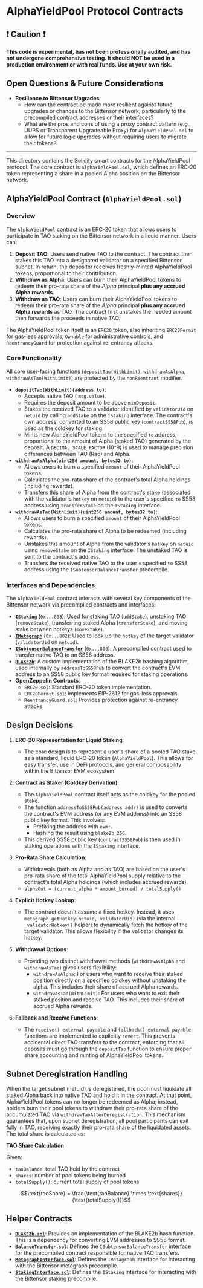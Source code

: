 # AlphaYieldPool Protocol Contracts

## ❗ Caution ❗

**This code is experimental, has not been professionally audited, and has not undergone comprehensive testing. It should NOT be used in a production environment or with real funds. Use at your own risk.**

## Open Questions & Future Considerations

*   **Resilience to Bittensor Upgrades**:
    *   How can the contract be made more resilient against future upgrades or changes to the Bittensor network, particularly to the precompiled contract addresses or their interfaces?
    *   What are the pros and cons of using a proxy contract pattern (e.g., UUPS or Transparent Upgradeable Proxy) for `AlphaYieldPool.sol` to allow for future logic upgrades without requiring users to migrate their tokens?

---

This directory contains the Solidity smart contracts for the AlphaYieldPool protocol. The core contract is `AlphaYieldPool.sol`, which defines an ERC-20 token representing a share in a pooled Alpha position on the Bittensor network.

## AlphaYieldPool Contract (`AlphaYieldPool.sol`)

### Overview

The `AlphaYieldPool` contract is an ERC-20 token that allows users to participate in TAO staking on the Bittensor network in a liquid manner. Users can:

1.  **Deposit TAO**: Users send native TAO to the contract. The contract then stakes this TAO into a designated validator on a specified Bittensor subnet. In return, the depositor receives freshly-minted AlphaYieldPool tokens, proportional to their contribution.
2.  **Withdraw as Alpha**: Users can burn their AlphaYieldPool tokens to redeem their pro-rata share of the *Alpha* principal **plus any accrued Alpha rewards**.
3.  **Withdraw as TAO**: Users can burn their AlphaYieldPool tokens to redeem their pro-rata share
    of the *Alpha* principal **plus any accrued Alpha rewards** as TAO. The contract first
    unstakes the needed amount then forwards the proceeds in native TAO.

The AlphaYieldPool token itself is an `ERC20` token, also inheriting `ERC20Permit` for gas-less approvals, `Ownable` for administrative controls, and `ReentrancyGuard` for protection against re-entrancy attacks.

### Core Functionality

All core user-facing functions (`depositTao(WithLimit)`, `withdrawAsAlpha`, `withdrawAsTao(WithLimit)`) are protected by the `nonReentrant` modifier.

*   **`depositTao(WithLimit)(address to)`**:
    *   Accepts native TAO ( `msg.value`).
    *   Requires the deposit amount to be above `minDeposit`.
    *   Stakes the received TAO to a validator identified by `validatorUid` on `netuid` by calling `addStake` on the `IStaking` interface. The contract's own address, converted to an SS58 public key (`contractSS58Pub`), is used as the coldkey for staking.
    *   Mints new AlphaYieldPool tokens to the specified `to` address, proportional to the amount of Alpha (staked TAO) generated by the deposit. A `DECIMAL_SCALE_FACTOR` (10^9) is used to manage precision differences between TAO (Rao) and Alpha.
*   **`withdrawAsAlpha(uint256 amount, bytes32 to)`**:
    *   Allows users to burn a specified `amount` of their AlphaYieldPool tokens.
    *   Calculates the pro-rata share of the contract's total Alpha holdings (including rewards).
    *   Transfers this share of Alpha from the contract's stake (associated with the validator's `hotkey` on `netuid`) to the user's specified `to` SS58 address using `transferStake` on the `IStaking` interface.
*   **`withdrawAsTao(WithLimit)(uint256 amount, bytes32 to)`**:
    *   Allows users to burn a specified `amount` of their AlphaYieldPool tokens.
    *   Calculates the pro-rata share of Alpha to be redeemed (including rewards).
    *   Unstakes this amount of Alpha from the validator's `hotkey` on `netuid` using `removeStake` on the `IStaking` interface. The unstaked TAO is sent to the contract's address.
    *   Transfers the received native TAO to the user's specified `to` SS58 address using the `ISubtensorBalanceTransfer` precompile.

### Interfaces and Dependencies

The `AlphaYieldPool` contract interacts with several key components of the Bittensor network via precompiled contracts and interfaces:

*   **[`IStaking`](contracts/StakingInterface.sol:6)** (`0x...805`): Used for staking TAO (`addStake`), unstaking TAO (`removeStake`), transferring staked Alpha (`transferStake`), and moving stake between hotkeys (`moveStake`).
*   **[`IMetagraph`](contracts/MetagraphInterface.sol:15)** (`0x...802`): Used to look up the `hotkey` of the target validator (`validatorUid` on `netuid`).
*   **[`ISubtensorBalanceTransfer`](contracts/BalanceTransfer.sol:6)** (`0x...800`): A precompiled contract used to transfer native TAO to an SS58 address.
*   **[`BLAKE2b`](contracts/BLAKE2b.sol:34)**: A custom implementation of the BLAKE2b hashing algorithm, used internally by `addressToSS58Pub` to convert the contract's EVM address to an SS58 public key format required for staking operations.
*   **OpenZeppelin Contracts**:
    *   `ERC20.sol`: Standard ERC-20 token implementation.
    *   `ERC20Permit.sol`: Implements EIP-2612 for gas-less approvals.
    *   `ReentrancyGuard.sol`: Provides protection against re-entrancy attacks.

## Design Decisions

1.  **ERC-20 Representation for Liquid Staking**:
    *   The core design is to represent a user's share of a pooled TAO stake as a standard,
        liquid ERC-20 token (`AlphaYieldPool`). This allows for easy transfer, use in DeFi
        protocols, and general composability within the Bittensor EVM ecosystem.

3.  **Contract as Staker (Coldkey Derivation)**:
    *   The `AlphaYieldPool` contract itself acts as the coldkey for the pooled stake.
    *   The function `addressToSS58Pub(address addr)` is used to converts the contract's EVM address (or any EVM address) into an SS58 public key format. This involves:
        *   Prefixing the address with `evm:`.
        *   Hashing the result using `blake2b_256`.
    *   This derived SS58 public key (`contractSS58Pub`) is then used in staking operations with the `IStaking` interface.

3.  **Pro-Rata Share Calculation**:
    *   Withdrawals (both as Alpha and as TAO) are based on the user's pro-rata share of the total AlphaYieldPool supply relative to the contract's total Alpha holdings (which includes accrued rewards).
    *   `alphaOut = (current_alpha * amount_burned) / totalSupply()`

4.  **Explicit Hotkey Lookup**:
    *   The contract doesn't assume a fixed hotkey. Instead, it uses `metagraph.getHotkey(netuid, validatorUid)` (via the internal `_validatorHotkey()` helper) to dynamically fetch the hotkey of the target validator. This allows flexibility if the validator changes its hotkey.

5.  **Withdrawal Options**:
    *   Providing two distinct withdrawal methods (`withdrawAsAlpha` and `withdrawAsTao`) gives users flexibility:
        *   `withdrawAsAlpha`: For users who want to receive their staked position directly on
            a specified coldkey without unstaking the alpha. This includes their share of accrued
            Alpha rewards.
        *   `withdrawAsTao(WithLimit)`: For users who want to exit their staked position and receive TAO. This includes their share of accrued Alpha rewards.

7. **Fallback and Receive Functions**:
    *   The `receive() external payable` and `fallback() external payable` functions are implemented to explicitly `revert`. This prevents accidental direct TAO transfers to the contract, enforcing that all deposits must go through the `depositTao` function to ensure proper share accounting and minting of AlphaYieldPool tokens.

## Subnet Deregistration Handling
When the target subnet (netuid) is deregistered, the pool must liquidate all staked Alpha back
into native TAO and hold it in the contract. At that point, AlphaYieldPool tokens can no longer
be redeemed as Alpha; instead, holders burn their pool tokens to withdraw their pro-rata share
of the accumulated TAO via `withdrawTaoAfterDeregistration`. This mechanism guarantees that, upon subnet deregistration, all pool participants can exit fully in TAO, receiving exactly their pro-rata share of the liquidated assets.
The total share is calculated as:

**TAO Share Calculation**

Given:
- `taoBalance`: total TAO held by the contract  
- `shares`: number of pool tokens being burned  
- `totalSupply()`: current total supply of pool tokens  

```math
\text{taoShare} = \frac{\text{taoBalance} \times \text{shares}}{\text{totalSupply()}}
```

## Helper Contracts

*   **[`BLAKE2b.sol`](contracts/BLAKE2b.sol:1)**: Provides an implementation of the BLAKE2b hash function. This is a dependency for converting EVM addresses to SS58 format.
*   **[`BalanceTransfer.sol`](contracts/BalanceTransfer.sol:1)**: Defines the `ISubtensorBalanceTransfer` interface for the precompiled contract responsible for native TAO transfers.
*   **[`MetagraphInterface.sol`](contracts/MetagraphInterface.sol:1)**: Defines the `IMetagraph` interface for interacting with the Bittensor metagraph precompile.
*   **[`StakingInterface.sol`](contracts/StakingInterface.sol:1)**: Defines the `IStaking` interface for interacting with the Bittensor staking precompile.